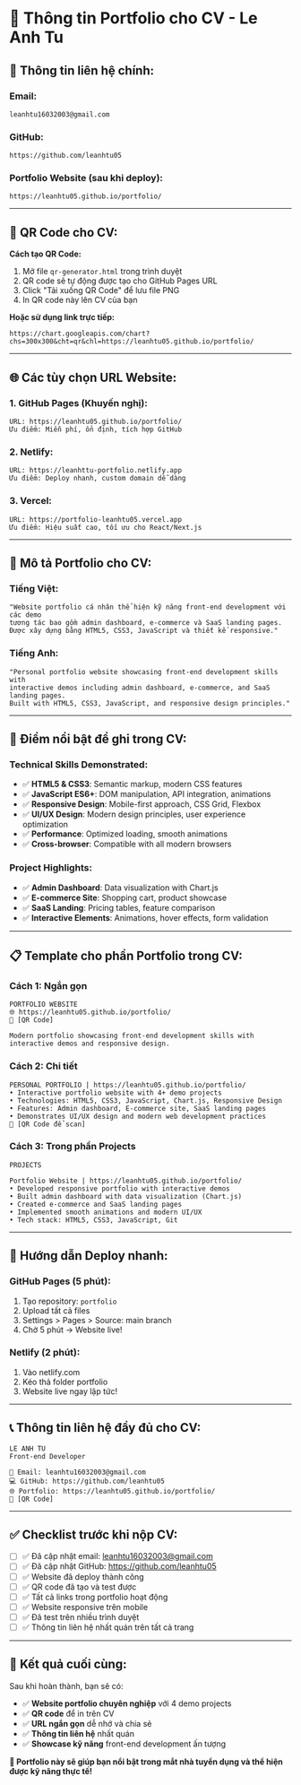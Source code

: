 # 📄 Thông tin Portfolio cho CV - Le Anh Tu

## 🔗 **Thông tin liên hệ chính:**

### **Email:** 
```
leanhtu16032003@gmail.com
```

### **GitHub:** 
```
https://github.com/leanhtu05
```

### **Portfolio Website (sau khi deploy):**
```
https://leanhtu05.github.io/portfolio/
```

---

## 📱 **QR Code cho CV:**

**Cách tạo QR Code:**
1. Mở file `qr-generator.html` trong trình duyệt
2. QR code sẽ tự động được tạo cho GitHub Pages URL
3. Click "Tải xuống QR Code" để lưu file PNG
4. In QR code này lên CV của bạn

**Hoặc sử dụng link trực tiếp:**
```
https://chart.googleapis.com/chart?chs=300x300&cht=qr&chl=https://leanhtu05.github.io/portfolio/
```

---

## 🌐 **Các tùy chọn URL Website:**

### **1. GitHub Pages (Khuyến nghị):**
```
URL: https://leanhtu05.github.io/portfolio/
Ưu điểm: Miễn phí, ổn định, tích hợp GitHub
```

### **2. Netlify:**
```
URL: https://leanhttu-portfolio.netlify.app
Ưu điểm: Deploy nhanh, custom domain dễ dàng
```

### **3. Vercel:**
```
URL: https://portfolio-leanhtu05.vercel.app
Ưu điểm: Hiệu suất cao, tối ưu cho React/Next.js
```

---

## 📝 **Mô tả Portfolio cho CV:**

### **Tiếng Việt:**
```
"Website portfolio cá nhân thể hiện kỹ năng front-end development với các demo 
tương tác bao gồm admin dashboard, e-commerce và SaaS landing pages. 
Được xây dựng bằng HTML5, CSS3, JavaScript và thiết kế responsive."
```

### **Tiếng Anh:**
```
"Personal portfolio website showcasing front-end development skills with 
interactive demos including admin dashboard, e-commerce, and SaaS landing pages. 
Built with HTML5, CSS3, JavaScript, and responsive design principles."
```

---

## 🎯 **Điểm nổi bật để ghi trong CV:**

### **Technical Skills Demonstrated:**
- ✅ **HTML5 & CSS3**: Semantic markup, modern CSS features
- ✅ **JavaScript ES6+**: DOM manipulation, API integration, animations
- ✅ **Responsive Design**: Mobile-first approach, CSS Grid, Flexbox
- ✅ **UI/UX Design**: Modern design principles, user experience optimization
- ✅ **Performance**: Optimized loading, smooth animations
- ✅ **Cross-browser**: Compatible with all modern browsers

### **Project Highlights:**
- ✅ **Admin Dashboard**: Data visualization with Chart.js
- ✅ **E-commerce Site**: Shopping cart, product showcase
- ✅ **SaaS Landing**: Pricing tables, feature comparison
- ✅ **Interactive Elements**: Animations, hover effects, form validation

---

## 📋 **Template cho phần Portfolio trong CV:**

### **Cách 1: Ngắn gọn**
```
PORTFOLIO WEBSITE
🌐 https://leanhtu05.github.io/portfolio/
📱 [QR Code]

Modern portfolio showcasing front-end development skills with 
interactive demos and responsive design.
```

### **Cách 2: Chi tiết**
```
PERSONAL PORTFOLIO | https://leanhtu05.github.io/portfolio/
• Interactive portfolio website with 4+ demo projects
• Technologies: HTML5, CSS3, JavaScript, Chart.js, Responsive Design
• Features: Admin dashboard, E-commerce site, SaaS landing pages
• Demonstrates UI/UX design and modern web development practices
📱 [QR Code để scan]
```

### **Cách 3: Trong phần Projects**
```
PROJECTS

Portfolio Website | https://leanhtu05.github.io/portfolio/
• Developed responsive portfolio with interactive demos
• Built admin dashboard with data visualization (Chart.js)
• Created e-commerce and SaaS landing pages
• Implemented smooth animations and modern UI/UX
• Tech stack: HTML5, CSS3, JavaScript, Git
```

---

## 🚀 **Hướng dẫn Deploy nhanh:**

### **GitHub Pages (5 phút):**
1. Tạo repository: `portfolio`
2. Upload tất cả files
3. Settings > Pages > Source: main branch
4. Chờ 5 phút → Website live!

### **Netlify (2 phút):**
1. Vào netlify.com
2. Kéo thả folder portfolio
3. Website live ngay lập tức!

---

## 📞 **Thông tin liên hệ đầy đủ cho CV:**

```
LE ANH TU
Front-end Developer

📧 Email: leanhtu16032003@gmail.com
💻 GitHub: https://github.com/leanhtu05
🌐 Portfolio: https://leanhtu05.github.io/portfolio/
📱 [QR Code]
```

---

## ✅ **Checklist trước khi nộp CV:**

- [ ] ✅ Đã cập nhật email: leanhtu16032003@gmail.com
- [ ] ✅ Đã cập nhật GitHub: https://github.com/leanhtu05
- [ ] ✅ Website đã deploy thành công
- [ ] ✅ QR code đã tạo và test được
- [ ] ✅ Tất cả links trong portfolio hoạt động
- [ ] ✅ Website responsive trên mobile
- [ ] ✅ Đã test trên nhiều trình duyệt
- [ ] ✅ Thông tin liên hệ nhất quán trên tất cả trang

---

## 🎉 **Kết quả cuối cùng:**

Sau khi hoàn thành, bạn sẽ có:
- ✅ **Website portfolio chuyên nghiệp** với 4 demo projects
- ✅ **QR code** để in trên CV
- ✅ **URL ngắn gọn** dễ nhớ và chia sẻ
- ✅ **Thông tin liên hệ** nhất quán
- ✅ **Showcase kỹ năng** front-end development ấn tượng

**🎯 Portfolio này sẽ giúp bạn nổi bật trong mắt nhà tuyển dụng và thể hiện được kỹ năng thực tế!**
